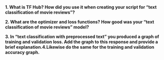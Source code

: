 **1. What is TF Hub?  How did you use it when creating your script for “text classification of movie reviews”?**

**2. What are the optimizer and loss functions?  How good was your “text classification of movie reviews” model?**

**3. In “text classification with preprocessed text” you produced a graph of training and validation loss.  Add the graph to this response and provide a brief explanation.4.Likewise do the same for the training and validation accuracy graph.**


